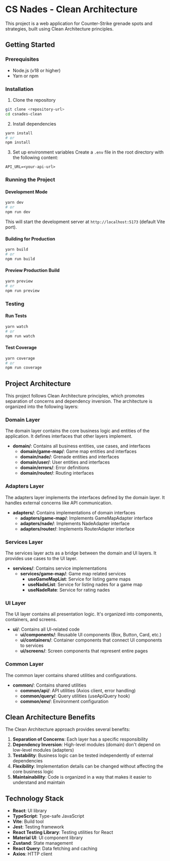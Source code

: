 # CS Nades - Clean Architecture

This project is a web application for Counter-Strike grenade spots and strategies, built using Clean Architecture principles.

## Getting Started

### Prerequisites

- Node.js (v18 or higher)
- Yarn or npm

### Installation

1. Clone the repository
```bash
git clone <repository-url>
cd csnades-clean
```

2. Install dependencies
```bash
yarn install
# or
npm install
```

3. Set up environment variables
Create a `.env` file in the root directory with the following content:
```
API_URL=<your-api-url>
```

### Running the Project

#### Development Mode
```bash
yarn dev
# or
npm run dev
```
This will start the development server at `http://localhost:5173` (default Vite port).

#### Building for Production
```bash
yarn build
# or
npm run build
```

#### Preview Production Build
```bash
yarn preview
# or
npm run preview
```

### Testing

#### Run Tests
```bash
yarn watch
# or
npm run watch
```

#### Test Coverage
```bash
yarn coverage
# or
npm run coverage
```

## Project Architecture

This project follows Clean Architecture principles, which promotes separation of concerns and dependency inversion. The architecture is organized into the following layers:

### Domain Layer

The domain layer contains the core business logic and entities of the application. It defines interfaces that other layers implement.

- **domain/**: Contains all business entities, use cases, and interfaces
  - **domain/game-map/**: Game map entities and interfaces
  - **domain/nade/**: Grenade entities and interfaces
  - **domain/user/**: User entities and interfaces
  - **domain/errors/**: Error definitions
  - **domain/router/**: Routing interfaces

### Adapters Layer

The adapters layer implements the interfaces defined by the domain layer. It handles external concerns like API communication.

- **adapters/**: Contains implementations of domain interfaces
  - **adapters/game-map/**: Implements GameMapAdapter interface
  - **adapters/nade/**: Implements NadeAdapter interface
  - **adapters/router/**: Implements RouterAdapter interface

### Services Layer

The services layer acts as a bridge between the domain and UI layers. It provides use cases to the UI layer.

- **services/**: Contains service implementations
  - **services/game-map/**: Game map related services
    - **useGameMapList**: Service for listing game maps
    - **useNadeList**: Service for listing nades for a game map
    - **useNadeRate**: Service for rating nades

### UI Layer

The UI layer contains all presentation logic. It's organized into components, containers, and screens.

- **ui/**: Contains all UI-related code
  - **ui/components/**: Reusable UI components (Box, Button, Card, etc.)
  - **ui/containers/**: Container components that connect UI components to services
  - **ui/screens/**: Screen components that represent entire pages

### Common Layer

The common layer contains shared utilities and configurations.

- **common/**: Contains shared utilities
  - **common/api/**: API utilities (Axios client, error handling)
  - **common/query/**: Query utilities (useApiQuery hook)
  - **common/env/**: Environment configuration

## Clean Architecture Benefits

The Clean Architecture approach provides several benefits:

1. **Separation of Concerns**: Each layer has a specific responsibility
2. **Dependency Inversion**: High-level modules (domain) don't depend on low-level modules (adapters)
3. **Testability**: Business logic can be tested independently of external dependencies
4. **Flexibility**: Implementation details can be changed without affecting the core business logic
5. **Maintainability**: Code is organized in a way that makes it easier to understand and maintain

## Technology Stack

- **React**: UI library
- **TypeScript**: Type-safe JavaScript
- **Vite**: Build tool
- **Jest**: Testing framework
- **React Testing Library**: Testing utilities for React
- **Material UI**: UI component library
- **Zustand**: State management
- **React Query**: Data fetching and caching
- **Axios**: HTTP client
